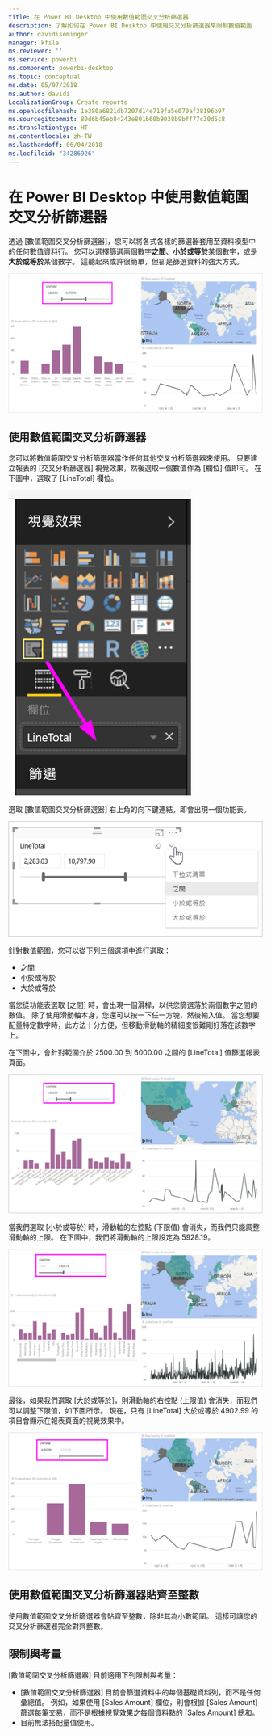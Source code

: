 ```yaml
---
title: 在 Power BI Desktop 中使用數值範圍交叉分析篩選器
description: 了解如何在 Power BI Desktop 中使用交叉分析篩選器來限制數值範圍
author: davidiseminger
manager: kfile
ms.reviewer: ''
ms.service: powerbi
ms.component: powerbi-desktop
ms.topic: conceptual
ms.date: 05/07/2018
ms.author: davidi
LocalizationGroup: Create reports
ms.openlocfilehash: 1e380a6821db7207d14e719fa5e070af38196b97
ms.sourcegitcommit: 80d6b45eb84243e801b60b9038b9bff77c30d5c8
ms.translationtype: HT
ms.contentlocale: zh-TW
ms.lasthandoff: 06/04/2018
ms.locfileid: "34286926"
---
```

# <a name="use-the-numeric-range-slicer-in-power-bi-desktop"></a>在 Power BI Desktop 中使用數值範圍交叉分析篩選器
透過 [數值範圍交叉分析篩選器]，您可以將各式各樣的篩選器套用至資料模型中的任何數值資料行。 您可以選擇篩選兩個數字**之間**、**小於或等於**某個數字，或是**大於或等於**某個數字。 這聽起來或許很簡單，但卻是篩選資料的強大方式。

![具數值範圍交叉分析篩選器的視覺效果](media/desktop-slicer-numeric-range/desktop-slicer-numeric-range-0.png)

## <a name="using-the-numeric-range-slicer"></a>使用數值範圍交叉分析篩選器
您可以將數值範圍交叉分析篩選器當作任何其他交叉分析篩選器來使用。 只要建立報表的 [交叉分析篩選器] 視覺效果，然後選取一個數值作為 [欄位] 值即可。 在下圖中，選取了 [LineTotal] 欄位。

![建立數值範圍交叉分析篩選器](media/desktop-slicer-numeric-range/desktop-slicer-numeric-range-1-create.png)

選取 [數值範圍交叉分析篩選器] 右上角的向下鍵連結，即會出現一個功能表。

![數值範圍交叉分析篩選器功能表](media/desktop-slicer-numeric-range/desktop-slicer-numeric-range-2-between.png)

針對數值範圍，您可以從下列三個選項中進行選取：

* 之間
* 小於或等於
* 大於或等於

當您從功能表選取 [之間] 時，會出現一個滑桿，以供您篩選落於兩個數字之間的數值。 除了使用滑動軸本身，您還可以按一下任一方塊，然後輸入值。 當您想要配量特定數字時，此方法十分方便，但移動滑動軸的精細度很難剛好落在該數字上。

在下圖中，會針對範圍介於 2500.00 到 6000.00 之間的 [LineTotal] 值篩選報表頁面。

![數字範圍交叉分析篩選器與 [之間]](media/desktop-slicer-numeric-range/desktop-slicer-numeric-range-3-between-range.png)

當我們選取 [小於或等於] 時，滑動軸的左控點 (下限值) 會消失，而我們只能調整滑動軸的上限。 在下圖中，我們將滑動軸的上限設定為 5928.19。

![數字範圍交叉分析篩選器與 [小於]](media/desktop-slicer-numeric-range/desktop-slicer-numeric-range-4-less-than.png)

最後，如果我們選取 [大於或等於]，則滑動軸的右控點 (上限值) 會消失，而我們可以調整下限值，如下圖所示。 現在，只有 [LineTotal] 大於或等於 4902.99 的項目會顯示在報表頁面的視覺效果中。

![數字範圍交叉分析篩選器與 [大於]](media/desktop-slicer-numeric-range/desktop-slicer-numeric-range-5-greater-than.png)

## <a name="snap-to-whole-numbers-with-the-numeric-range-slicer"></a>使用數值範圍交叉分析篩選器貼齊至整數

使用數值範圍交叉分析篩選器會貼齊至整數，除非其為小數範圍。 這樣可讓您的交叉分析篩選器完全對齊整數。 


## <a name="limitations-and-considerations"></a>限制與考量
[數值範圍交叉分析篩選器] 目前適用下列限制與考量：

* [數值範圍交叉分析篩選器] 目前會篩選資料中的每個基礎資料列，而不是任何彙總值。 例如，如果使用 [Sales Amount] 欄位，則會根據 [Sales Amount] 篩選每筆交易，而不是根據視覺效果之每個資料點的 [Sales Amount] 總和。
* 目前無法搭配量值使用。
